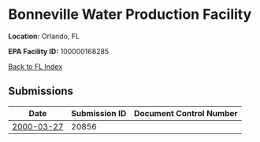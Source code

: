 # Bonneville Water Production Facility

**Location:** Orlando, FL

**EPA Facility ID:** 100000168285

[Back to FL Index](../../index.md)

## Submissions

| Date | Submission ID | Document Control Number |
|------|--------------|-------------------------|
| [2000-03-27](submissions/20856.md) | 20856 |  |
